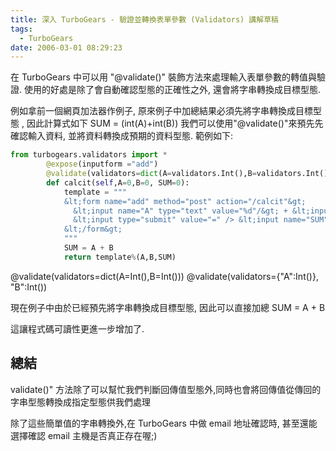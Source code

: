 ```yaml
---
title: 深入 TurboGears - 驗證並轉換表單參數 (Validators) 講解草稿
tags:
  - TurboGears
date: 2006-03-01 08:29:23
---
```


在 TurboGears 中可以用 "@validate()" 裝飾方法來處理輸入表單參數的轉值與驗證. 使用的好處是除了會自動確認型態的正確性之外, 還會將字串轉換成目標型態.

例如拿前一個網頁加法器作例子, 原來例子中加總結果必須先將字串轉換成目標型態 , 因此計算式如下
SUM = (int(A)+int(B))
我們可以使用"@validate()"來預先先確認輸入資料, 並將資料轉換成預期的資料型態.
範例如下:

```py
from turbogears.validators import *
        @expose(inputform ="add")
        @validate(validators=dict(A=validators.Int(),B=validators.Int()))
        def calcit(self,A=0,B=0, SUM=0):
            template = """
            &lt;form name="add" method="post" action="/calcit"&gt;
              &lt;input name="A" type="text" value="%d"/&gt; + &lt;input name="B" type="text" value="%d"/&gt;
              &lt;input type="submit" value="=" /> &lt;input name="SUM" type="text" value="%d"/&gt;
            &lt;/form&gt;
            """
            SUM = A + B
            return template%(A,B,SUM)
```

@validate(validators=dict(A=Int(),B=Int()))
@validate(validators={"A":Int()}, "B":Int())

現在例子中由於已經預先將字串轉換成目標型態, 因此可以直接加總
SUM = A + B

這讓程式碼可讀性更進一步增加了.

## 總結

validate()" 方法除了可以幫忙我們判斷回傳值型態外,同時也會將回傳值從傳回的字串型態轉換成指定型態供我們處理

除了這些簡單值的字串轉換外,在 TurboGears 中做 email 地址確認時, 甚至還能選擇確認 email 主機是否真正存在喔;)
